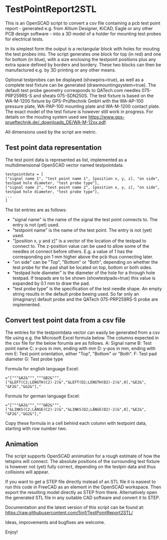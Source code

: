 # TestPointReport2STL
This is an OpenSCAD script to convert a csv file containing a pcb test point report - generated e.g. from Altium Designer, KiCAD, Eagle or any other PCB design software - into a 3D model of a holder for mounting test probes for electrical tests.

In its simplest form the output is a rectangular block with holes for mouting the test probes into. The script generates one block for top (in red) and one for bottom (in blue), with a size enclosing the testpoint positions plus any extra space defined by borderx and bordery.
These two blocks can then be manufactured e.g. by 3D printing or any other means.

Optional testprobes can be displayed (showpins=true), as well as a complete test fixture can be generated (drawmountingsystem=true).
The default test probe geometry corresponds to QATech.com needles 075-PRP259RS-S and sheats 075-SDN250S.
The test fixture is based on the WA-M-1200 fixture by GPS-Prüftechnik GmbH with the WA-AP-100 pressure plate, WA-PAP-100 mounting plate and WA-M-1200 contact plate. The exact model of the test fixture is however still work in progress. For details on the mouting system used see https://www.gps-prueftechnik.de/_downloads_DE/WA-M-12xx.pdf.

All dimensions used by the script are metric.

## Test point data representation
The test point data is represented as list, implemented as a multidimensional OpenSCAD vector named testpointdata.


    testpointdata = [
    ["signal name 1", "test point name 1", [position x, y, z], "on side", testpad hole diameter, "test probe type"],
    ["signal name 2", "test point name 2", [position x, y, z], "on side", testpad hole diameter, "test probe type"],
    ...
    ]


The list entries are as follows:
- "signal name" is the name of the signal the test point connects to. The entry is not (yet) used.
- "testpoint name" is the name of the test point.  The entry is not (yet) used.
- "[position x, y and z]" is a vector of the location of the testpad to connect to. The z-position value can be used to allow some of the needles ot connect before others. E.g. a value of 1 has the corresponding pin 1 mm higher above the pcb thus connecting later.
- "on side" can be "Top", "Bottom" or "Both", depending on whether the test probe for the pad shall be located on top, bottom or both sides.
- "testpad hole diameter" is the diameter of the hole for a through hole testpad. If tespads are to be shown (showtestpads=true) this value is expanded by 0.1 mm to draw the pad.
- "test probe type" is the specification of the test needle shape. An empty string results in the default probe beeing used. So far only an (imaginary) default probe and the QATech 075-PRP259RS-S probe are implemented.

## Convert test point data from a csv file
The entries for the testpointdata vector can easily be generated from a csv file using e.g. the Microsoft Excel formula below. The columns expected in the csv file for the below forumla are as follows.
A: Signal name
B: Test point name
C: x-pos in mm, ending with mm
D: y-pos in mm, ending with mm
E: Test point orientation, either "Top", "Bottom" or "Both".
F: Test pad diameter
G: Test probe type

Formula for english language Excel:

    ="["""&A2&""","""&B2&""",["&LEFT(C2;LENGTH(C2)-2)&","&LEFT(D2;LENGTH(D2)-2)&",0],"&E2&", "&F2&","&G2&"],"

Formula for german language Excel:

    ="["""&A2&""","""&B2&""",["&LINKS(C2;LÄNGE(C2)-2)&","&LINKS(D2;LÄNGE(D2)-2)&",0],"&E2&", "&F2&","&G2&"],"

Copy these formula in a cell behind each column with testpoint data, starting with row number two.

## Animation
The script supports OpenSCAD annimation for a rough estimate of how the tetspins will connect.
The absolute positions of the surrounding test fixture is however not (yet) fully correct, depending on the testpin data and thus collisions will appear.

If you want to get a STEP file directly instead of an STL file it is easiest to run this code in FreeCAD as an element in the OpenSCAD workspace. Then export the resulting model directly as STEP from there. Alternatively open the generated STL file in any suitable CAD software and convert it to STEP.

Documentation and the latest version of this script can be found at: https://raw.githubusercontent.com/5inf/TestPointReport2STL/

Ideas, improvements and bugfixes are welcome.

Enjoy!




